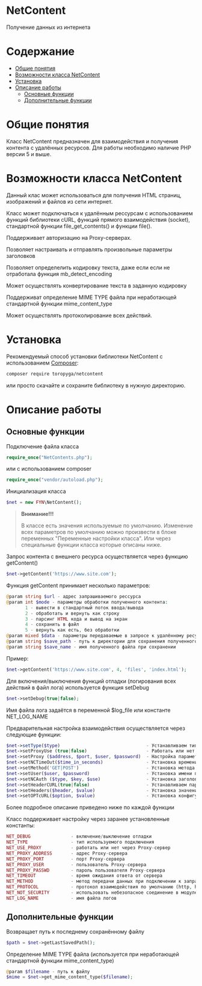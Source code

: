 # NetContent
Получение данных из интернета

# Содержание

- [Общие понятия](#общие-понятия)
- [Возможности класса NetContent](#Возможности-класса-NetContent)
- [Установка](#Установка)
- [Описание работы](#описание-работы)
    - [Основные функции](#Основные-функции)
    - [Дополнительные функции](#Дополнительные-функции)

# Общие понятия

Класс NetContent предназначен для взаимодействия и получения контента с удалённых ресурсов.
Для работы необходимо наличие PHP версии 5 и выше.

# Возможности класса NetContent

Данный клас может использоваться для получения HTML страниц, изображений и файлов из сети интернет.

Класс может подключаться к удалённым рессурсам с использованием функций библиотеки cURL,
функций прямого взаимодействия (socket), стандартной функции file_get_contents() и функции file().

Поддерживает авторизацию на Proxy-серверах.

Позволяет настраивать и отправлять произвольные параметры заголовков

Позволяет определелить кодировку текста, даже если если не отработала функция mb_detect_encoding

Может осуществлять конвертирование текста в заданную кодировку

Поддерживат определение MIME TYPE файла при неработающей стандартной функции mime_content_type

Может осуществлять протоколирование всех действий.


# Установка

Рекомендуемый способ установки библиотеки NetContent с использованием [Composer](http://getcomposer.org/):

```bash
composer require toropyga/netcontent
```
или просто скачайте и сохраните библиотеку в нужную директорию.

# Описание работы

## Основные функции
Подключение файла класса
```php
require_once("NetContents.php");
```
или с использованием composer
```php
require_once("vendor/autoload.php");
```

Инициализация класса
```php
$net = new FYN\NetContent();
```
> **Внимание!!!**
>
> В классе есть значения используемые по умолчанию. Изменение всех параметров
по умолчанию можно произвести в блоке переменных "Переменные настройки класса". Или
через специальные функции класса которые описаны ниже.

Запрос контента с внешнего ресурса осуществляется через функцию getContent()
```php
$net->getContent('https://www.site.com');
```
Функция getContent принимает несколько параметров:
```php
@param string $url - адрес запрашиваемого рессурса
@param int $mode - параметры обработки полученного контента:
       1 - вывести в стандартный поток ввода/вывода
       2 - обработать и вернуть как строку
       3 - парсинг HTML кода и вывод на экран
       4 - сохранить в файл
       5 - вернуть как есть, без обработки
@param mixed $data - параметры передаваемые в запросе к удалённому ресурсу
@param string $save_path - путь к директории для сохранения полученного файла относительно текущей директории или полный путь (если директория не существует, класс попытается её создать)
@param string $save_name - имя полученного файла при сохранении
```
Пример:
```php
$net->getContent('https://www.site.com', 4, 'files', 'index.html');
```

Для включения/выключения функций отладки (логирования всех действий в файл лога) используется функция setDebug
```php
$net->setDebug(true|false);
```
Имя файла лога задаётся в переменной $log_file или константе NET_LOG_NAME

Предварительная настройка взаимодействия осуществляется через следующие функции:
```php
$net->setType($type)                                - Устанавливаем тип подключения (CURL - библиотека cURL, SOCKET - через socket, FGC - функция file_get_contents, FILE - функция fopen)
$net->setProxyUse (true|false)                      - Работать или нет через прокси сервер
$net->setProxy ($address, $port, $user, $password)  - Настройка параметров взаимодействия с Proxy-сервером
$net->setNCTimeOut($time_in_seconds)                - Установка времени ожидания ответа от сервера
$net->setMethod('GET|POST')                         - Установка метода передачи данных при подключении к запрашиваемому URL (GET или POST)
$net->setUser($user, $password)                     - Установка имени пользователя и пароля используемых при подключении к удалённому серверу
$net->setNCAuth ($type, $key, $use)                 - Установка заголовка авторизации на удалённом сервере (type -  тип авторизации, $key - ключ авторизации, $use - добавлять или не добавлять логин и пароль в адресную строку)
$net->setHeaderCURL(true|false)                     - Устанавливаем параметр получать или нет для обработки заголовки при работе с CURL
$net->setHeaders($header, $value)                   - Установка значений дополнительных заголовков, используемых при подключении
$net->setOPTcURL($option, $value)                   - Установка конфигурационных параметров для библиотеки cURL
```
Более подробное описание приведено ниже по каждой функции

Класс поддерживает настройку через заранее установленные константы:
```php
NET_DEBUG               - включение/выключение отладки
NET_TYPE                - тип используемого подключения
NET_USE_PROXY           - работать или нет через Proxy-сервер
NET_PROXY_ADDRESS       - адрес Proxy-сервера
NET_PROXY_PORT          - порт Proxy-сервера
NET_PROXY_USER          - пользователь Proxy-сервера
NET_PROXY_PASSWD        - пароль пользователя Proxy-сервера
NET_TIMEOUT             - время ожидания ответа от сервера
NET_METHOD              - метод передачи данных при подключении к запрашиваемому URL (GET или POST)
NET_PROTOCOL            - протокол взаимодействия по умолчанию (http, https и т.п.)
NET_NOT_SECURITY        - использовать небезопасное соединение в модуле cURL
NET_LOG_NAME            - имя файла логов
```

## Дополнительные функции 

Возвращает путь к последнему сохранённому файлу
```php
$path = $net->getLastSavedPath();
```
Определение MIME TYPE файла (используется при неработающей стандартной функции mime_content_type)
```php
@param $filename - путь к файлу
$mime = $net->get_mime_content_type($filename);
```
